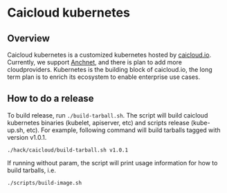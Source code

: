 # Caicloud kubernetes

## Overview

Caicloud kubernetes is a customized kubernetes hosted by [caicloud.io](https://caicloud.io). Currently, we support [Anchnet](http://cloud.51idc.com/), and there is
plan to add more cloudproviders. Kubernetes is the building block of caicloud.io, the long term plan is to enrich its ecosystem to enable enterprise use cases.

## How to do a release

To build release, run `./build-tarball.sh`. The script will build caicloud kubernetes binaries (kubelet, apiserver, etc) and scripts release (kube-up.sh, etc). For
example, following command will build tarballs tagged with version v1.0.1.
```
./hack/caicloud/build-tarball.sh v1.0.1
```

If running without param, the script will print usage information for how to build tarballs, i.e.
```
./scripts/build-image.sh
```
